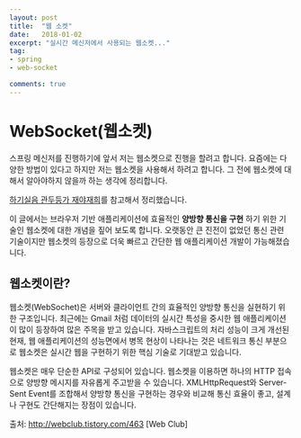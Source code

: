 ```yaml
---
layout: post
title:  "웹 소켓"
date:   2018-01-02
excerpt: "실시간 메신저에서 사용되는 웹소켓..."
tag:
- spring
- web-socket

comments: true
---
```

**WebSocket(웹소켓)**
===
스프링 메신저를 진행하기에 앞서 저는 웹소켓으로 진행을 할려고 합니다. 요즘에는 다양한 방법이 있다고 하지만 저는 웹소켓을 사용해서 하려고 합니다. 그 전에 웹소켓에 대해서 알아야하지 않을까 하는 생각에 정리합니다.<br>

[하기실음 관두등가 재야재희](http://webclub.tistory.com/463)를 참고해서 정리했습니다.<br>

이 글에서는 브라우저 기반 애플리케이션에 효율적인 **양방향 통신을 구현** 하기 위한 기술인 웹소켓에 대한 개념을 짚어 보도록 합니다. 오랫동안 큰 진전이 없었던 통신 관련 기술이지만 웹소켓의 등장으로 더욱 빠르고 간단한 웹 애플리케이션 개발이 가능해졌습니다.

## 웹소켓이란?
웹소켓(WebSochet)은 서버와 클라이언트 간의 효율적인 양방향 통신을 실현하기 위한 구조입니다.
최근에는 Gmail 처럼 데이터의 실시간 특성을 중시한 웹 애플리케이션이 많이 등장하여 많은 주목을 받고 있습니다.
자바스크립트의 처리 성능이 크게 개선된 현재, 웹 애플리케이션의 성능면에서 병목 현상이 나타나는 것은 네트워크 통신 부분으로 웹소켓은 실시간 웹을 구현하기 위한 핵심 기술로 기대받고 있습니다.

웹소켓은 매우 단순한 API로 구성되어 있습니다.
웹소켓을 이용하면 하나의 HTTP 접속으로 양방향 메시지를 자유롭게 주고받을 수 있습니다.
XMLHttpRequest와 Server-Sent Event를 조합해서 양방향 통신을 구현하는 경우와 비교해 통신 효율이 좋고, 설계나 구현도 간단해지는 장점이 있습니다.

출처: http://webclub.tistory.com/463 [Web Club]
